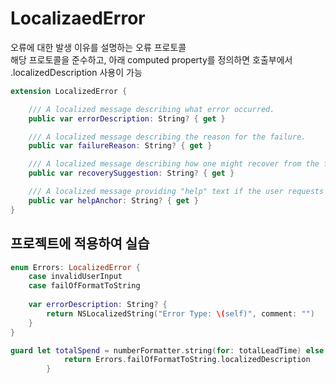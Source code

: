 # LocalizaedError
오류에 대한 발생 이유를 설명하는 오류 프로토콜   
해당 프로토콜을 준수하고, 아래 computed property를 정의하면 호출부에서 .localizedDescription 사용이 가능

```Swift
extension LocalizedError {

    /// A localized message describing what error occurred.
    public var errorDescription: String? { get }

    /// A localized message describing the reason for the failure.
    public var failureReason: String? { get }

    /// A localized message describing how one might recover from the failure.
    public var recoverySuggestion: String? { get }

    /// A localized message providing "help" text if the user requests help.
    public var helpAnchor: String? { get }
}
```

## 프로젝트에 적용하여 실습
```Swift
enum Errors: LocalizedError {
    case invalidUserInput
    case failOfFormatToString
    
    var errorDescription: String? {
        return NSLocalizedString("Error Type: \(self)", comment: "")
    }
}
```

```Swift
guard let totalSpend = numberFormatter.string(for: totalLeadTime) else {
            return Errors.failOfFormatToString.localizedDescription
        }
```